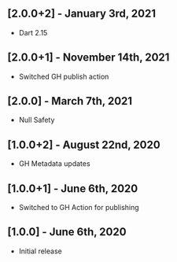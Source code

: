 ## [2.0.0+2] - January 3rd, 2021

* Dart 2.15


## [2.0.0+1] - November 14th, 2021

* Switched GH publish action


## [2.0.0] - March 7th, 2021

* Null Safety


## [1.0.0+2] - August 22nd, 2020

* GH Metadata updates


## [1.0.0+1] - June 6th, 2020

* Switched to GH Action for publishing


## [1.0.0] - June 6th, 2020

* Initial release
